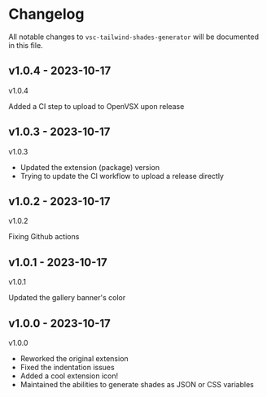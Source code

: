 # Changelog

All notable changes to `vsc-tailwind-shades-generator` will be documented in this file.

## v1.0.4 - 2023-10-17

v1.0.4

Added a CI step to upload to OpenVSX upon release

## v1.0.3 - 2023-10-17

v1.0.3

- Updated the extension (package) version
- Trying to update the CI workflow to upload a release directly

## v1.0.2 - 2023-10-17

v1.0.2

Fixing Github actions

## v1.0.1 - 2023-10-17

v1.0.1

Updated the gallery banner's color

## v1.0.0 - 2023-10-17

v1.0.0

- Reworked the original extension
- Fixed the indentation issues
- Added a cool extension icon!
- Maintained the abilities to generate shades as JSON or CSS variables
